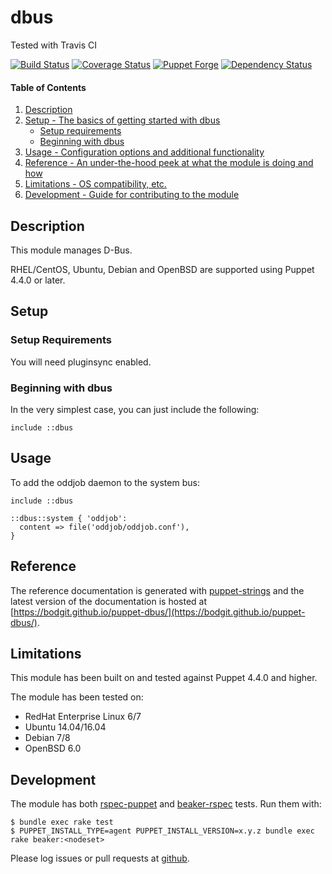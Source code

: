# dbus

Tested with Travis CI

[![Build Status](https://travis-ci.org/bodgit/puppet-dbus.svg?branch=master)](https://travis-ci.org/bodgit/puppet-dbus)
[![Coverage Status](https://coveralls.io/repos/bodgit/puppet-dbus/badge.svg?branch=master&service=github)](https://coveralls.io/github/bodgit/puppet-dbus?branch=master)
[![Puppet Forge](http://img.shields.io/puppetforge/v/bodgit/dbus.svg)](https://forge.puppetlabs.com/bodgit/dbus)
[![Dependency Status](https://gemnasium.com/bodgit/puppet-dbus.svg)](https://gemnasium.com/bodgit/puppet-dbus)

#### Table of Contents

1. [Description](#description)
2. [Setup - The basics of getting started with dbus](#setup)
    * [Setup requirements](#setup-requirements)
    * [Beginning with dbus](#beginning-with-dbus)
3. [Usage - Configuration options and additional functionality](#usage)
4. [Reference - An under-the-hood peek at what the module is doing and how](#reference)
5. [Limitations - OS compatibility, etc.](#limitations)
6. [Development - Guide for contributing to the module](#development)

## Description

This module manages D-Bus.

RHEL/CentOS, Ubuntu, Debian and OpenBSD are supported using Puppet 4.4.0 or
later.

## Setup

### Setup Requirements

You will need pluginsync enabled.

### Beginning with dbus

In the very simplest case, you can just include the following:

```puppet
include ::dbus
```

## Usage

To add the oddjob daemon to the system bus:

```puppet
include ::dbus

::dbus::system { 'oddjob':
  content => file('oddjob/oddjob.conf'),
}
```

## Reference

The reference documentation is generated with
[puppet-strings](https://github.com/puppetlabs/puppet-strings) and the latest
version of the documentation is hosted at
[https://bodgit.github.io/puppet-dbus/](https://bodgit.github.io/puppet-dbus/).

## Limitations

This module has been built on and tested against Puppet 4.4.0 and higher.

The module has been tested on:

* RedHat Enterprise Linux 6/7
* Ubuntu 14.04/16.04
* Debian 7/8
* OpenBSD 6.0

## Development

The module has both [rspec-puppet](http://rspec-puppet.com) and
[beaker-rspec](https://github.com/puppetlabs/beaker-rspec) tests. Run them
with:

```
$ bundle exec rake test
$ PUPPET_INSTALL_TYPE=agent PUPPET_INSTALL_VERSION=x.y.z bundle exec rake beaker:<nodeset>
```

Please log issues or pull requests at
[github](https://github.com/bodgit/puppet-dbus).
